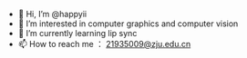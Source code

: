 - 👋 Hi, I’m @happyii
- 👀 I’m interested in computer graphics and computer vision
- 🌱 I’m currently learning lip sync
- 📫 How to reach me ： 21935009@zju.edu.cn

<!---
happyii/happyii is a ✨ special ✨ repository because its `README.md` (this file) appears on your GitHub profile.
You can click the Preview link to take a look at your changes.
--->
